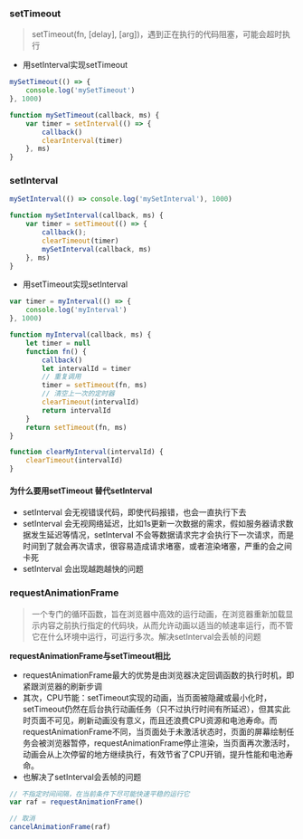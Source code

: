 ### setTimeout

> setTimeout\(fn, \[delay\], \[arg\]\)，遇到正在执行的代码阻塞，可能会超时执行

* 用setInterval实现setTimeout

```js
mySetTimeout(() => {
    console.log('mySetTimeout')
}, 1000)

function mySetTimeout(callback, ms) {
    var timer = setInterval(() => {
        callback()
        clearInterval(timer)
    }, ms)
}
```

### setInterval

```js
mySetInterval(() => console.log('mySetInterval'), 1000)

function mySetInterval(callback, ms) {
    var timer = setTimeout(() => {
        callback();
        clearTimeout(timer)
        mySetInterval(callback, ms)
    }, ms)
}
```

* 用setTimeout实现setInterval

```js
var timer = myInterval(() => {
    console.log('myInterval')
}, 1000)

function myInterval(callback, ms) {
    let timer = null
    function fn() {
        callback()
        let intervalId = timer
        // 重复调用
        timer = setTimeout(fn, ms)
        // 清空上一次的定时器
        clearTimeout(intervalId)
        return intervalId
    }
    return setTimeout(fn, ms)
}

function clearMyInterval(intervalId) {
    clearTimeout(intervalId)
}
```

#### 为什么要用setTimeout 替代setInterval

* setInterval 会无视错误代码，即使代码报错，也会一直执行下去
* setInterval 会无视网络延迟，比如1s更新一次数据的需求，假如服务器请求数据发生延迟等情况，setInterval 不会等数据请求完才会执行下一次请求，而是时间到了就会再次请求，很容易造成请求堵塞，或者渲染堵塞，严重的会之间卡死
* setInterval 会出现越跑越快的问题

### requestAnimationFrame

> 一个专门的循环函数，旨在浏览器中高效的运行动画，在浏览器重新加载显示内容之前执行指定的代码块，从而允许动画以适当的帧速率运行，而不管它在什么环境中运行，可运行多次。解决setInterval会丢帧的问题

**requestAnimationFrame与setTimeout相比**

* requestAnimationFrame最大的优势是由浏览器决定回调函数的执行时机，即紧跟浏览器的刷新步调
* 其次，CPU节能：setTimeout实现的动画，当页面被隐藏或最小化时，setTimeout仍然在后台执行动画任务（只不过执行时间有所延迟），但其实此时页面不可见，刷新动画没有意义，而且还浪费CPU资源和电池寿命。而requestAnimationFrame不同，当页面处于未激活状态时，页面的屏幕绘制任务会被浏览器暂停，requestAnimationFrame停止渲染，当页面再次激活时，动画会从上次停留的地方继续执行，有效节省了CPU开销，提升性能和电池寿命。
* 也解决了setInterval会丢帧的问题

```js
// 不指定时间间隔，在当前条件下尽可能快速平稳的运行它
var raf = requestAnimationFrame()

// 取消
cancelAnimationFrame(raf)
```



